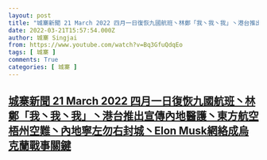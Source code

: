 ```yaml
---
layout: post
title: "城寨新聞 21 March 2022 四月一日復恢九國航班丶林鄭「我丶我丶我」丶港台推出宣傳內地醫護丶東方航空梧州空難丶內地寧左勿右封城丶Elon Musk網絡成烏克蘭戰事關鍵"
date: 2022-03-21T15:57:54.000Z
author: 城寨 Singjai
from: https://www.youtube.com/watch?v=Bq3GfuQdqEo
tags: [ 城寨 ]
comments: True
categories: [ 城寨 ]
---
```

<!--1647878274000-->
[城寨新聞 21 March 2022 四月一日復恢九國航班丶林鄭「我丶我丶我」丶港台推出宣傳內地醫護丶東方航空梧州空難丶內地寧左勿右封城丶Elon Musk網絡成烏克蘭戰事關鍵](https://www.youtube.com/watch?v=Bq3GfuQdqEo)
------

<div>

</div>
